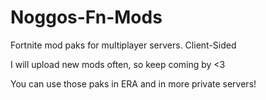 # Noggos-Fn-Mods
Fortnite mod paks for multiplayer servers. Client-Sided

I will upload new mods often, so keep coming by <3 

You can use those paks in ERA and in more private servers!
